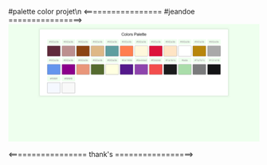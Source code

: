 #palette color projet\n
<================= #jeandoe ================>
![decription image of palette color](https://github.com/mrvin100/palette-color/blob/ec2ab9093458a5687fb4052de4ac778379a3e059/screenshoots/large-light.png)

<================= thank's =================>